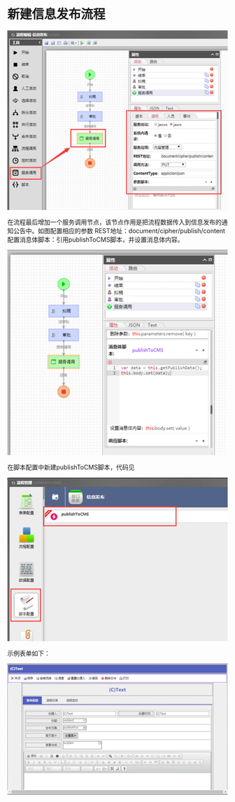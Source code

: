 # 新建信息发布流程

![](../../.gitbook/assets/image%20%2824%29.png)

在流程最后增加一个服务调用节点，该节点作用是把流程数据传入到信息发布的通知公告中。如图配置相应的参数 REST地址：document/cipher/publish/content 配置消息体脚本：引用publishToCMS脚本，并设置消息体内容。

![](../../.gitbook/assets/image%20%2846%29.png)

在脚本配置中新建publishToCMS脚本，代码见

![](../../.gitbook/assets/image%20%2831%29.png)

示例表单如下：

![](../../.gitbook/assets/image%20%2868%29.png)

